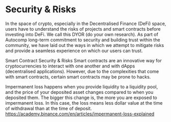 # Security & Risks

In the space of crypto, especially in the Decentralised Finance (DeFi) space, users have to understand the risks of projects and smart contracts before investing into DeFi. We call this DYOR (do your own research).
As part of Autocomp long-term commitment to security and building trust within the community, we have laid out the ways in which we attempt to mitigate risks and provide a seamless experience on which our users can trust.

Smart Contract Security & Risks
Smart contracts are an innovative way for cryptocurrencies to interact with one another and with dApps (decentralised applications). However, due to the complexities that come with smart contracts, certain smart contracts may be prone to hacks.

Impermanent loss happens when you provide liquidity to a liquidity pool, and the price of your deposited asset changes compared to when you deposited them. The bigger this change is, the more you are exposed to impermanent loss. In this case, the loss means less dollar value at the time of withdrawal than at the time of deposit.
https://academy.binance.com/en/articles/impermanent-loss-explained
